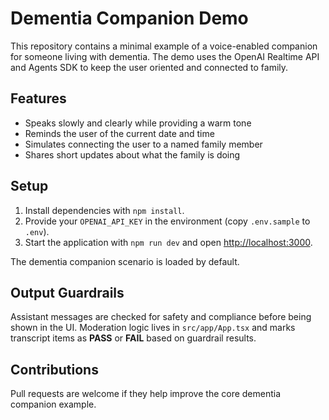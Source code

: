 # Dementia Companion Demo

This repository contains a minimal example of a voice-enabled companion for someone living with dementia. The demo uses the OpenAI Realtime API and Agents SDK to keep the user oriented and connected to family.

## Features
- Speaks slowly and clearly while providing a warm tone
- Reminds the user of the current date and time
- Simulates connecting the user to a named family member
- Shares short updates about what the family is doing

## Setup
1. Install dependencies with `npm install`.
2. Provide your `OPENAI_API_KEY` in the environment (copy `.env.sample` to `.env`).
3. Start the application with `npm run dev` and open [http://localhost:3000](http://localhost:3000).

The dementia companion scenario is loaded by default.

## Output Guardrails
Assistant messages are checked for safety and compliance before being shown in the UI. Moderation logic lives in `src/app/App.tsx` and marks transcript items as **PASS** or **FAIL** based on guardrail results.

## Contributions
Pull requests are welcome if they help improve the core dementia companion example.
